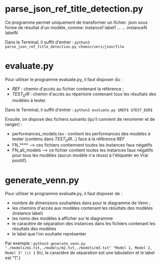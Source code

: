 parse_json_ref_title_detection.py
=================================

Ce programme permet uniquement de transformer un fichier .json sous forme de résultat d'un modèle, comme:
	instance1 	label1
	...			...
	instanceN	labelN

Dans le Terminal, il suffit d'entrer :
```python3 parse_json_ref_title_detection.py chemin/vers/json/file```

evaluate.py
===========

Pour utiliser le programme evaluate.py, il faut disposer du :
- $REF$ : chemin d'accès au fichier contenant la référence ;
- $TEST_DIR$ : chemin d'accès au répertoire contenant tous les résultats des modèles à tester.

Dans le Terminal, il suffit d'entrer :
```python3 evaluate.py $REF$ $TEST_DIR$```

Ensuite, on dispose des fichiers suivants (qu'il convient de renommer et de ranger) :
- performances_models.tsv : contient les performances des modèles à tester (contenu dans $TEST_DIR$...) face à la référence $REF$
- FN_**** --> ces fichiers contiennent toutes les instances faux négatifs 
- FN_all_models --> ce fichier contient toutes les instances faux négatifs pour tous les modèles (aucun modèle n'a réussi à l'étiqueter en Vrai positif).

generate_venn.py
================

Pour utiliser le programme evaluate.py, il faut disposer de :
- nombre de dimensions souhaitées dans pour le diagramme de Venn ;
- les chemins d'accès aux modèles contenant les résultats des modèles (instance  label)
- les noms des modèles à afficher sur le diagramme 
- le caracètre de séparation des instances dans les fichiers contenant les résultats des modèles
- le label que l'on souhaite représenter

Par exemple : ```python3 generate_venn.py "./models/m1.txt,./models/m2.txt,./models/m3.txt" "Model 1, Model 2, Model 3" \\t 1```
(Ici, le caractère de séparation est une tabulation et le label est "1".)